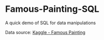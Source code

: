 # Famous-Painting-SQL
A quick demo of SQL for data manipulations


Data source: [Kaggle - Famous Painting](https://www.kaggle.com/datasets/mexwell/famous-paintings) 
